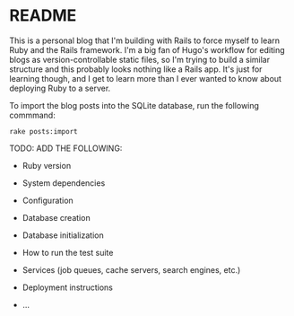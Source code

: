 # README

This is a personal blog that I'm building with Rails to force myself to learn Ruby and the Rails framework. I'm a big fan of Hugo's workflow for editing blogs as version-controllable static files, so I'm trying to build a similar structure and this probably looks nothing like a Rails app. It's just for learning though, and I get to learn more than I ever wanted to know about deploying Ruby to a server.

To import the blog posts into the SQLite database, run the following commmand:
```
rake posts:import
```

TODO: ADD THE FOLLOWING:

* Ruby version

* System dependencies

* Configuration

* Database creation

* Database initialization

* How to run the test suite

* Services (job queues, cache servers, search engines, etc.)

* Deployment instructions

* ...
